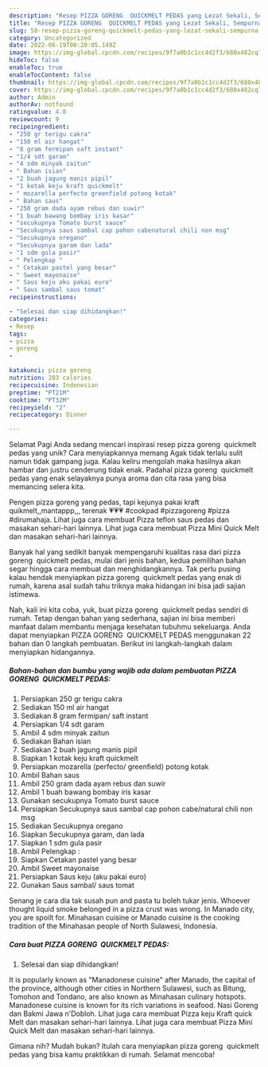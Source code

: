 ```yaml
---
description: "Resep PIZZA GORENG  QUICKMELT PEDAS yang Lezat Sekali, Sempurna"
title: "Resep PIZZA GORENG  QUICKMELT PEDAS yang Lezat Sekali, Sempurna"
slug: 58-resep-pizza-goreng-quickmelt-pedas-yang-lezat-sekali-sempurna
category: Uncategorized
date: 2022-06-19T00:20:05.149Z
image: https://img-global.cpcdn.com/recipes/9f7a0b1c1cc4d2f3/680x482cq70/pizza-goreng-quickmelt-pedas-foto-resep-utama.jpg
hideToc: false
enableToc: true
enableTocContent: false
thumbnail: https://img-global.cpcdn.com/recipes/9f7a0b1c1cc4d2f3/680x482cq70/pizza-goreng-quickmelt-pedas-foto-resep-utama.jpg
cover: https://img-global.cpcdn.com/recipes/9f7a0b1c1cc4d2f3/680x482cq70/pizza-goreng-quickmelt-pedas-foto-resep-utama.jpg
author: Admin
authorAv: notfound
ratingvalue: 4.8
reviewcount: 9
recipeingredient:
- "250 gr terigu cakra"
- "150 ml air hangat"
- "8 gram fermipan saft instant"
- "1/4 sdt garam"
- "4 sdm minyak zaitun"
- " Bahan isian"
- "2 buah jagung manis pipil"
- "1 kotak keju kraft quickmelt"
- " mozarella perfecto greenfield potong kotak"
- " Bahan saus"
- "250 gram dada ayam rebus dan suwir"
- "1 buah bawang bombay iris kasar"
- "secukupnya Tomato burst sauce"
- "Secukupnya saus sambal cap pohon cabenatural chili non msg"
- "Secukupnya oregano"
- "Secukupnya garam dan lada"
- "1 sdm gula pasir"
- " Pelengkap "
- " Cetakan pastel yang besar"
- " Sweet mayonaise"
- " Saus keju aku pakai euro"
- " Saus sambal saus tomat"
recipeinstructions:

- "Selesai dan siap dihidangkan!"
categories:
- Resep
tags:
- pizza
- goreng
- 

katakunci: pizza goreng  
nutrition: 203 calories
recipecuisine: Indonesian
preptime: "PT21M"
cooktime: "PT32M"
recipeyield: "2"
recipecategory: Dinner

---
```



Selamat Pagi Anda sedang mencari inspirasi resep pizza goreng  quickmelt pedas yang unik? Cara menyiapkannya memang Agak tidak terlalu sulit namun tidak gampang juga. Kalau keliru mengolah maka hasilnya akan hambar dan justru cenderung tidak enak. Padahal pizza goreng  quickmelt pedas yang enak selayaknya punya aroma dan cita rasa yang bisa memancing selera kita.


Pengen pizza goreng yang pedas, tapi kejunya pakai kraft quikmelt,,mantappp,,, terenak 💗💗💗 #cookpad #pizzagoreng #pizza #dirumahaja. Lihat juga cara membuat Pizza teflon saus pedas dan masakan sehari-hari lainnya. Lihat juga cara membuat Pizza Mini Quick Melt dan masakan sehari-hari lainnya.

Banyak hal yang sedikit banyak mempengaruhi kualitas rasa dari pizza goreng  quickmelt pedas, mulai dari jenis bahan, kedua pemilihan bahan segar hingga cara membuat dan menghidangkannya. Tak perlu pusing kalau hendak menyiapkan pizza goreng  quickmelt pedas yang enak di rumah, karena asal sudah tahu triknya maka hidangan ini bisa jadi sajian istimewa.


Nah, kali ini kita coba, yuk, buat pizza goreng  quickmelt pedas sendiri di rumah. Tetap dengan bahan yang sederhana, sajian ini bisa memberi manfaat dalam membantu menjaga kesehatan tubuhmu sekeluarga. Anda dapat menyiapkan PIZZA GORENG  QUICKMELT PEDAS menggunakan 22 bahan dan 0 langkah pembuatan. Berikut ini langkah-langkah dalam menyiapkan hidangannya.

<!--inarticleads1-->

##### Bahan-bahan dan bumbu yang wajib ada dalam pembuatan PIZZA GORENG  QUICKMELT PEDAS:

1. Persiapkan 250 gr terigu cakra
1. Sediakan 150 ml air hangat
1. Sediakan 8 gram fermipan/ saft instant
1. Persiapkan 1/4 sdt garam
1. Ambil 4 sdm minyak zaitun
1. Sediakan  Bahan isian
1. Sediakan 2 buah jagung manis pipil
1. Siapkan 1 kotak keju kraft quickmelt
1. Persiapkan  mozarella (perfecto/ greenfield) potong kotak
1. Ambil  Bahan saus
1. Ambil 250 gram dada ayam rebus dan suwir
1. Ambil 1 buah bawang bombay iris kasar
1. Gunakan secukupnya Tomato burst sauce
1. Persiapkan Secukupnya saus sambal cap pohon cabe/natural chili non msg
1. Sediakan Secukupnya oregano
1. Siapkan Secukupnya garam, dan lada
1. Siapkan 1 sdm gula pasir
1. Ambil  Pelengkap :
1. Siapkan  Cetakan pastel yang besar
1. Ambil  Sweet mayonaise
1. Persiapkan  Saus keju (aku pakai euro)
1. Gunakan  Saus sambal/ saus tomat


Senang je cara dia tak susah pun and pasta tu boleh tukar jenis. Whoever thought liquid smoke belonged in a pizza crust was wrong. In Manado city, you are spoilt for. Minahasan cuisine or Manado cuisine is the cooking tradition of the Minahasan people of North Sulawesi, Indonesia. 

<!--inarticleads2-->

##### Cara buat PIZZA GORENG  QUICKMELT PEDAS:


1. Selesai dan siap dihidangkan!

It is popularly known as &#34;Manadonese cuisine&#34; after Manado, the capital of the province, although other cities in Northern Sulawesi, such as Bitung, Tomohon and Tondano, are also known as Minahasan culinary hotspots. Manadonese cuisine is known for its rich variations in seafood. Nasi Goreng dan Bakmi Jawa n&#39;Dobloh. Lihat juga cara membuat Pizza keju Kraft quick Melt dan masakan sehari-hari lainnya. Lihat juga cara membuat Pizza Mini Quick Melt dan masakan sehari-hari lainnya. 

Gimana nih? Mudah bukan? Itulah cara menyiapkan pizza goreng  quickmelt pedas yang bisa kamu praktikkan di rumah. Selamat mencoba!
